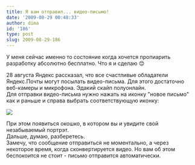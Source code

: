 ```yaml
---
title: Я вам отправил... видео-письмо!
date: '2009-08-29 00:48:33'
author: dima
id: '186'
type: post
slug: 2009-08-29-186
---
```


У меня сейчас именно то состояние когда хочется пропиарить разработку абсолютно бесплатно. Что я и сделаю 😊

28 августа Яндекс рассказал, что все счастливые обладатели Яндекс.Почты могут посылать видео-письма. Для этого достаточно веб-камеры и микрофона. Эдакий скайп полуонлайн.  
Для отправки видео-письма нужно нажать на иконку "новое письмо" как и раньше и справа выбрать соответствующую иконку:

![](/uploads/_bl/videolettericon.png)

При этом появиться окошко, в котором вы и увидите свой незабываемый портрэт.  
Дальше, думаю, разберетесь.  
Замечу, что сообщение отправиться не моментально, а через некоторое время, когда сконвертируется видео. Но вам об этом беспокоится не стоит - письмо отправится автоматически.